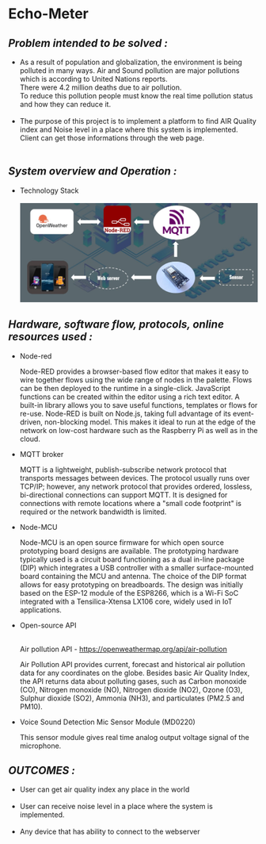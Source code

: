 # Echo-Meter


## *Problem intended to be solved :*
<ul>
  <li>As a result of population and globalization, the environment is being polluted in many ways. Air and 
Sound pollution are major pollutions which is according to United Nations reports.<br> There were 4.2 
million deaths due to air pollution. <br>To reduce this pollution people must know the real time pollution 
status and how they can reduce it. 
    

</li> <br>
  <li>The purpose of this project is to implement a platform to find AIR Quality index and Noise level in a 
place where this system is implemented. Client can get those informations through the web page.</li> <br>
 
</ul>

## *System overview and Operation :*
<ul>
  <li>Technology Stack
</li> <br>
  <code><img height = 200 src="https://github.com/ViduraErandika/Echo-Meter/blob/main/images/stack.jpg"></code> <br>
 
</ul>

## *Hardware, software flow, protocols, online resources used :*
<ul>
  <li>Node-red</li>
  <p>Node-RED provides a browser-based flow editor that makes it easy to wire together flows using the wide range 
of nodes in the palette. Flows can be then deployed to the runtime in a single-click. JavaScript functions can be 
created within the editor using a rich text editor. A built-in library allows you to save useful functions, templates 
or flows for re-use. Node-RED is built on Node.js, taking full advantage of its event-driven, non-blocking model. 
This makes it ideal to run at the edge of the network on low-cost hardware such as the Raspberry Pi as well as in 
the cloud.</p>
  <li>MQTT broker</li>
  <p>MQTT is a lightweight, publish-subscribe network protocol that transports messages between devices. The 
protocol usually runs over TCP/IP; however, any network protocol that provides ordered, lossless, bi-directional 
connections can support MQTT. It is designed for connections with remote locations where a "small code 
footprint" is required or the network bandwidth is limited.</p>
  
  <li>Node-MCU</li>
  <p>Node-MCU is an open source firmware for which open source prototyping board designs are available. The 
prototyping hardware typically used is a circuit board functioning as a dual in-line package (DIP) which integrates 
a USB controller with a smaller surface-mounted board containing the MCU and antenna. The choice of the DIP 
format allows for easy prototyping on breadboards. The design was initially based on the ESP-12 module of 
the ESP8266, which is a Wi-Fi SoC integrated with a Tensilica-Xtensa LX106 core, widely used in IoT 
applications.</p>
  
  <li>Open-source API</li><br>
  <p>Air pollution API - <a href="https://openweathermap.org/api/air-pollution"> https://openweathermap.org/api/air-pollution </a> <p>
  <p>Air Pollution API provides current, forecast and historical air pollution data for any coordinates on the globe. 
Besides basic Air Quality Index, the API returns data about polluting gases, such as Carbon monoxide (CO), 
Nitrogen monoxide (NO), Nitrogen dioxide (NO2), Ozone (O3), Sulphur dioxide (SO2), Ammonia (NH3), and 
particulates (PM2.5 and PM10).</p>
  
  <li>Voice Sound Detection Mic Sensor Module (MD0220)</li>
  <p>This sensor module gives real time analog output voltage signal of the microphone.</p> 
</ul>

## *OUTCOMES :*
<ul>
  <li>User can get air quality index any place in the world
</li> <br>
 <li>User can receive noise level in a place where the system is implemented.
</li> <br>
  <li>Any device that has ability to connect to the webserver
</li> <br>
</ul>
